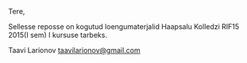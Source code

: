Tere,

Sellesse reposse on kogutud loengumaterjalid  Haapsalu Kolledzi RIF15 2015(I sem) I kursuse tarbeks.

Taavi Larionov taavilarionov@gmail.com
